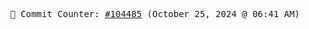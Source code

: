 <p align="center">
    <samp>
        📮 Commit Counter: <a href="https://github.com/Javascript-void0/Javascript-void0/commits/main">#104485</a> (October 25, 2024 @ 06:41 AM)
    </samp>
</p>